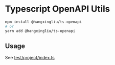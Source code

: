 # Typescript OpenAPI Utils

``` bash
npm install @hangxingliu/ts-openapi
# or
yarn add @hangxingliu/ts-openapi
```

## Usage

See [test/project/index.ts](test/project/index.ts)

